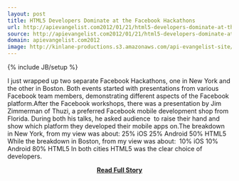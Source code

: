 ```yaml
---
layout: post
title: HTML5 Developers Dominate at the Facebook Hackathons
url: http://apievangelist.com2012/01/21/html5-developers-dominate-at-the-facebook-hackathons/
source: http://apievangelist.com2012/01/21/html5-developers-dominate-at-the-facebook-hackathons/
domain: apievangelist.com2012
image: http://kinlane-productions.s3.amazonaws.com/api-evangelist-site/blog/HTML5_Logo_512.png
---
```

{% include JB/setup %}<p>I just wrapped up two separate Facebook Hackathons, one in New York and the other in Boston. Both events started with presentations from various Facebook team members, demonstrating different aspects of the Facebook platform.After the Facebook workshops, there was a presentation by Jim Zimmerman of Thuzi, a preferred Facebook mobile development shop from Florida. During both his talks, he asked audience  to raise their hand and show which platform they developed their mobile apps on.The breakdown in New York, from my view was about: 25% iOS 25% Android 50% HTML5 While the breakdown in Boston, from my view was about:  10% iOS 10% Android 80% HTML5 In both cities HTML5 was the clear choice of developers.</p>
<center><p><a href="http://apievangelist.com2012/01/21/html5-developers-dominate-at-the-facebook-hackathons/" style='padding:25px; font-sze:18px; font-weight: bold;'>Read Full Story</a></p></center>
